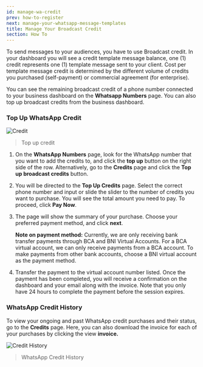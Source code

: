 ```yaml
---
id: manage-wa-credit
prev: how-to-register
next: manage-your-whatsapp-message-templates
title: Manage Your Broadcast Credit
section: How To
---
```


To send messages to your audiences, you have to use Broadcast credit. In your dashboard you will see a credit template message balance, one (1) credit represents one (1) template message sent to your client. Cost per template message credit is determined by the different volume of credits you purchased (self-payment) or commercial agreement (for enterprise).

You can see the remaining broadcast credit of a phone number connected to your business dashboard on the **Whatsapp Numbers** page. You can also top up broadcast credits from the business dashboard.

### Top Up WhatsApp Credit

![Credit](/assets/images/products/business-dashboard/image-top-up-credits.webp)

> Top up credit

1. On the **WhatsApp Numbers** page, look for the WhatsApp number that you want to add the credits to, and click the **top up** button on the right side of the row. Alternatively, go to the **Credits** page and click the **Top up broadcast credits** button.

2. You will be directed to the **Top Up Credits** page. Select the correct phone number and input or slide the slider to the number of credits you want to purchase. You will see the total amount you need to pay. To proceed, click **Pay Now**.

3. The page will show the summary of your purchase. Choose your preferred payment method, and click **next**.

    **Note on payment method:**
    Currently, we are only receiving bank transfer payments through BCA and BNI Virtual Accounts. For a BCA virtual account, we can only receive payments from a BCA account. To make payments from other bank accounts, choose a BNI virtual account as the payment method.

4. Transfer the payment to the virtual account number listed. Once the payment has been completed, you will receive a confirmation on the dashboard and your email along with the invoice. Note that you only have 24 hours to complete the payment before the session expires.

### WhatsApp Credit History

To view your ongoing and past WhatsApp credit purchases and their status, go to the **Credits** page. Here, you can also download the invoice for each of your purchases by clicking the view **invoice.**

![Credit History](/assets/images/products/business-dashboard/image-credit-history.webp)

> WhatsApp Credit History
